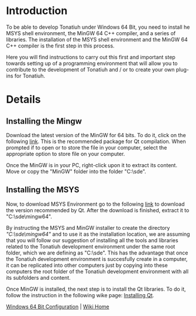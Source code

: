 # Introduction #

To be able to develop Tonatiuh under Windows 64 Bit, you need to install he MSYS shell environment, the MinGW 64 C++ compiler, and a series of libraries. The installation of the MSYS shell environment and the MinGW 64 C++ compiler is the first step in this process.

Here you will find instructions to carry out this first and important step towards setting up of a programming environment that will allow you to contribute to the development of Tonatiuh and / or to create your own plug-ins for Tonatiuh.

# Details #

## Installing the Mingw ##

Download the latest version of the MinGW for 64 bits. To do it, click on the following [link](http://sourceforge.net/projects/mingwbuilds/files/host-windows/releases/4.8.1/64-bit/threads-posix/seh/x64-4.8.1-release-posix-seh-rev5.7z/download). This is the recommended package for Qt compilation. When prompted if to open or to store the file in your computer, select the appropriate option to store file on your computer.


Once the MinGW is in your PC, right-click upon it to extract its content. Move or copy the "MinGW" folder into the folder "C:\sde\".

## Installing the MSYS ##
Now, to download MSYS Environment go to the following [link](http://sourceforge.net/projects/mingwbuilds/files/external-binary-packages/msys+7za+wget+svn+git+mercurial+cvs-rev11.7z/download) to download the version recommended by Qt. After the download is finished, extract it to  "C:\sde\mingw64".

By instructing the MSYS and MinGW installer to create the directory _"C:\sde\mingw64"_ and to use it as the installation location, we are assuming that you will follow our suggestion of installing all the tools and libraries related to the Tonatiuh development environment under the same root folder, which we are defining as "C:\sde\". This has the advantage that once the Tonatiuh development environment is succesfully create in a computer, it can be replicated into other computers just by copying into these computers the root folder of the Tonatiuh development environment with all its subfolders and content.

Once MinGW is installed, the next step is to install the Qt libraries. To do it, follow the instruction in the following wike page: [Installing Qt](InstallingQtForWindows64.md).

[Windows 64 Bit Configuration](InstallingForWindows64.md) | [Wiki Home](http://code.google.com/p/tonatiuh/w/list)
